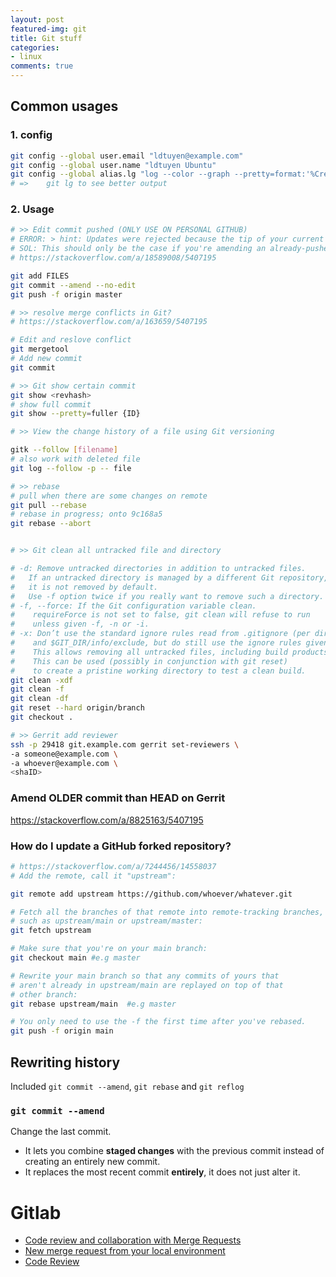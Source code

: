 ```yaml
---
layout: post
featured-img: git
title: Git stuff
categories:
- linux
comments: true
---
```

## Common usages
### 1. config
```bash
git config --global user.email "ldtuyen@example.com"
git config --global user.name "ldtuyen Ubuntu"
git config --global alias.lg "log --color --graph --pretty=format:'%Cred%h%Creset -%C(yellow)%d%Creset %s %Cgreen(%cr) %C(bold blue)<%an>%Creset' --abbrev-commit"
# =>	git lg to see better output
```

### 2. Usage
```bash
# >> Edit commit pushed (ONLY USE ON PERSONAL GITHUB)
# ERROR: > hint: Updates were rejected because the tip of your current branch is behind
# SOL: This should only be the case if you're amending an already-pushed commit. 
# https://stackoverflow.com/a/18589008/5407195

git add FILES
git commit --amend --no-edit
git push -f origin master

# >> resolve merge conflicts in Git?
# https://stackoverflow.com/a/163659/5407195

# Edit and reslove conflict
git mergetool
# Add new commit
git commit

# >> Git show certain commit
git show <revhash> 
# show full commit
git show --pretty=fuller {ID}

# >> View the change history of a file using Git versioning

gitk --follow [filename]
# also work with deleted file
git log --follow -p -- file

# >> rebase
# pull when there are some changes on remote
git pull --rebase
# rebase in progress; onto 9c168a5
git rebase --abort


# >> Git clean all untracked file and directory

# -d: Remove untracked directories in addition to untracked files. 
#   If an untracked directory is managed by a different Git repository, 
#   it is not removed by default. 
#   Use -f option twice if you really want to remove such a directory.
# -f, --force: If the Git configuration variable clean.
#    requireForce is not set to false, git clean will refuse to run 
#    unless given -f, -n or -i.
# -x: Don’t use the standard ignore rules read from .gitignore (per directory) 
#    and $GIT_DIR/info/exclude, but do still use the ignore rules given with -e options. 
#    This allows removing all untracked files, including build products. 
#    This can be used (possibly in conjunction with git reset) 
#    to create a pristine working directory to test a clean build.
git clean -xdf
git clean -f
git clean -df
git reset --hard origin/branch
git checkout .

# >> Gerrit add reviewer
ssh -p 29418 git.example.com gerrit set-reviewers \
-a someone@example.com \
-a whoever@example.com \
<shaID>
```

### Amend OLDER commit than HEAD on Gerrit

https://stackoverflow.com/a/8825163/5407195

### How do I update a GitHub forked repository?
```bash
# https://stackoverflow.com/a/7244456/14558037
# Add the remote, call it "upstream":

git remote add upstream https://github.com/whoever/whatever.git

# Fetch all the branches of that remote into remote-tracking branches,
# such as upstream/main or upstream/master:
git fetch upstream

# Make sure that you're on your main branch:
git checkout main #e.g master

# Rewrite your main branch so that any commits of yours that
# aren't already in upstream/main are replayed on top of that
# other branch:
git rebase upstream/main  #e.g master

# You only need to use the -f the first time after you've rebased.
git push -f origin main
```

## Rewriting history

Included `git commit --amend`, `git rebase` and `git reflog`

### `git commit --amend`
Change the last commit.

- It lets you combine **staged changes** with the previous commit instead of creating an entirely new commit.
- It replaces the most recent commit **entirely**, it does not just alter it.

# Gitlab
- [Code review and collaboration with Merge Requests](https://docs.gitlab.com/ee/university/training/topics/merge_requests.html)
- [New merge request from your local environment](https://docs.gitlab.com/ee/user/project/merge_requests/creating_merge_requests.html)
- [Code Review](https://github.com/thoughtbot/guides/tree/main/code-review)




